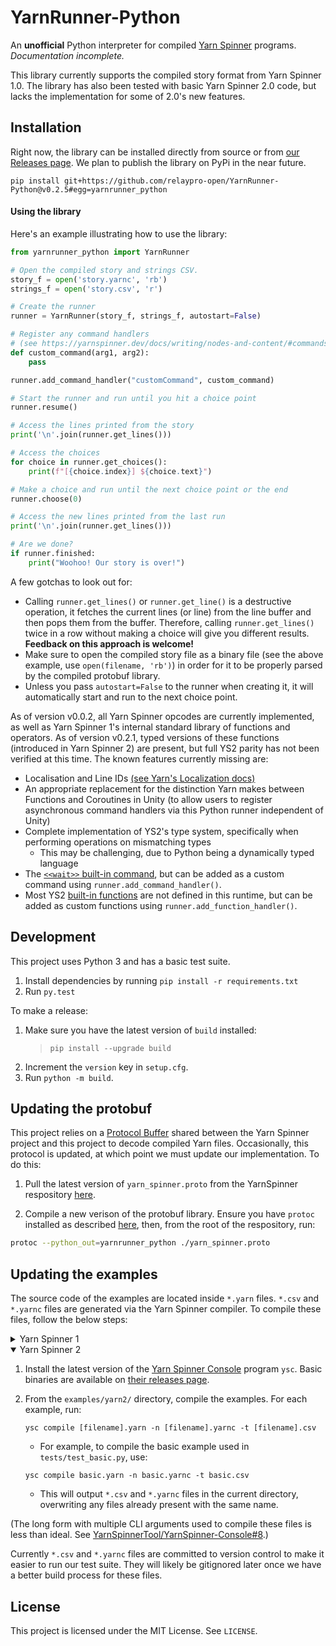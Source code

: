 # YarnRunner-Python

An **unofficial** Python interpreter for compiled [Yarn Spinner](https://yarnspinner.dev/) programs. _Documentation incomplete._

This library currently supports the compiled story format from Yarn Spinner 1.0. The library has also been tested with basic Yarn Spinner 2.0 code, but lacks the implementation for some of 2.0's new features.

## Installation

Right now, the library can be installed directly from source or from [our Releases page](https://github.com/relaypro-open/YarnRunner-Python/releases). We plan to publish the library on PyPi in the near future.

```
pip install git+https://github.com/relaypro-open/YarnRunner-Python@v0.2.5#egg=yarnrunner_python
```

#### Using the library

Here's an example illustrating how to use the library:

```py
from yarnrunner_python import YarnRunner

# Open the compiled story and strings CSV.
story_f = open('story.yarnc', 'rb')
strings_f = open('story.csv', 'r')

# Create the runner
runner = YarnRunner(story_f, strings_f, autostart=False)

# Register any command handlers
# (see https://yarnspinner.dev/docs/writing/nodes-and-content/#commands)
def custom_command(arg1, arg2):
    pass

runner.add_command_handler("customCommand", custom_command)

# Start the runner and run until you hit a choice point
runner.resume()

# Access the lines printed from the story
print('\n'.join(runner.get_lines()))

# Access the choices
for choice in runner.get_choices():
    print(f"[{choice.index}] ${choice.text}")

# Make a choice and run until the next choice point or the end
runner.choose(0)

# Access the new lines printed from the last run
print('\n'.join(runner.get_lines()))

# Are we done?
if runner.finished:
    print("Woohoo! Our story is over!")
```

A few gotchas to look out for:

- Calling `runner.get_lines()` or `runner.get_line()` is a destructive operation, it fetches the current lines (or line) from the line buffer and then pops them from the buffer. Therefore, calling `runner.get_lines()` twice in a row without making a choice will give you different results. **Feedback on this approach is welcome!**
- Make sure to open the compiled story file as a binary file (see the above example, use `open(filename, 'rb')`) in order for it to be properly parsed by the compiled protobuf library.
- Unless you pass `autostart=False` to the runner when creating it, it will automatically start and run to the next choice point.

As of version v0.0.2, all Yarn Spinner opcodes are currently implemented, as well as Yarn Spinner 1's internal standard library of functions and operators. As of version v0.2.1, typed versions of these functions (introduced in Yarn Spinner 2) are present, but full YS2 parity has not been verified at this time. The known features currently missing are:

- Localisation and Line IDs [(see Yarn's Localization docs)](https://docs.yarnspinner.dev/using-yarnspinner-with-unity/assets-and-localization)
- An appropriate replacement for the distinction Yarn makes between Functions and Coroutines in Unity (to allow users to register asynchronous command handlers via this Python runner independent of Unity)
- Complete implementation of YS2's type system, specifically when performing operations on mismatching types
  - This may be challenging, due to Python being a dynamically typed language
- The [`<<wait>>` built-in command](https://docs.yarnspinner.dev/getting-started/writing-in-yarn/commands#wait), but can be added as a custom command using `runner.add_command_handler()`.
- Most YS2 [built-in functions](https://docs.yarnspinner.dev/getting-started/writing-in-yarn/functions#built-in-functions) are not defined in this runtime, but can be added as custom functions using `runner.add_function_handler()`.

## Development

This project uses Python 3 and has a basic test suite.

1. Install dependencies by running `pip install -r requirements.txt`
2. Run `py.test`

To make a release:

1. Make sure you have the latest version of `build` installed:
   > `pip install --upgrade build`
2. Increment the `version` key in `setup.cfg`.
3. Run `python -m build`.

## Updating the protobuf

This project relies on a [Protocol Buffer](https://protobuf.dev/) shared between the Yarn Spinner project and this project to decode compiled Yarn files. Occasionally, this protocol is updated, at which point we must update our implementation. To do this:

1. Pull the latest version of `yarn_spinner.proto` from the YarnSpinner respository [here](https://github.com/YarnSpinnerTool/YarnSpinner/blob/main/YarnSpinner/yarn_spinner.proto).

2. Compile a new verison of the protobuf library. Ensure you have `protoc` installed as described [here](https://grpc.io/docs/protoc-installation/), then, from the root of the respository, run:

```sh
protoc --python_out=yarnrunner_python ./yarn_spinner.proto
```

## Updating the examples

The source code of the examples are located inside `*.yarn` files. `*.csv` and `*.yarnc` files are generated via the Yarn Spinner compiler. To compile these files, follow the below steps:

<details><summary>Yarn Spinner 1</summary>

1. Install the version v0.0.1 of the [Yarn Spinner Console](https://github.com/YarnSpinnerTool/YarnSpinner-Console) program `ysc`. Basic binaries are available on [their releases page](https://github.com/YarnSpinnerTool/YarnSpinner-Console/releases/tag/v0.0.1).
2. From the `examples/yarn1/` directory, compile the examples. For each example, run:

   ```
   ysc compile [filename].yarn
   ```

   - For example, to compile the basic example used in `tests/test_basic.py`, use:

   ```
   ysc compile basic.yarn
   ```

   - This will output `*.csv` and `*.yarnc` files in the current directory, overwriting any files already present with the same name.

</details>
<details open><summary>Yarn Spinner 2</summary>

1. Install the latest version of the [Yarn Spinner Console](https://github.com/YarnSpinnerTool/YarnSpinner-Console) program `ysc`. Basic binaries are available on [their releases page](https://github.com/YarnSpinnerTool/YarnSpinner-Console/releases).
2. From the `examples/yarn2/` directory, compile the examples. For each example, run:

   ```
   ysc compile [filename].yarn -n [filename].yarnc -t [filename].csv
   ```

   - For example, to compile the basic example used in `tests/test_basic.py`, use:

   ```
   ysc compile basic.yarn -n basic.yarnc -t basic.csv
   ```

   - This will output `*.csv` and `*.yarnc` files in the current directory, overwriting any files already present with the same name.

(The long form with multiple CLI arguments used to compile these files is less than ideal. See [YarnSpinnerTool/YarnSpinner-Console#8](https://github.com/YarnSpinnerTool/YarnSpinner-Console/issues/8).)

</details>

Currently `*.csv` and `*.yarnc` files are committed to version control to make it easier to run our test suite. They will likely be gitignored later once we have a better build process for these files.

## License

This project is licensed under the MIT License. See `LICENSE`.
